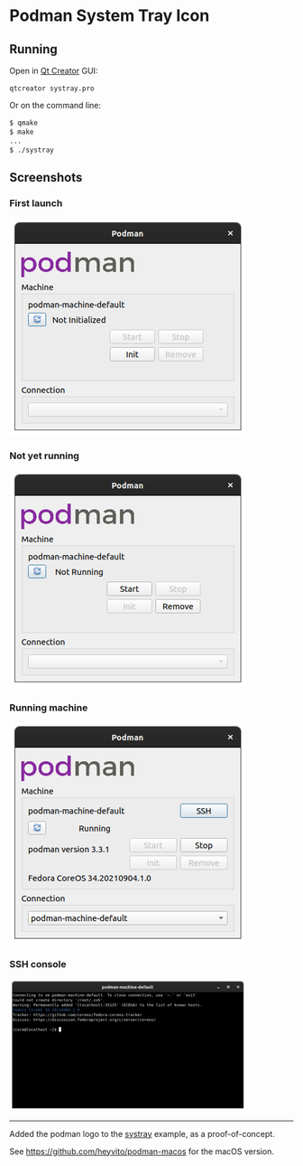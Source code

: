 # Podman System Tray Icon

## Running

Open in [Qt Creator](https://doc.qt.io/qtcreator/) GUI:

```shell
qtcreator systray.pro
```

Or on the command line:

```console
$ qmake
$ make
...
$ ./systray
```

## Screenshots

### First launch

![podman-systray screenshot](screenshot1.png)

### Not yet running

![podman-systray screenshot](screenshot2.png)

### Running machine

![podman-systray screenshot](screenshot3.png)

### SSH console

![podman-systray screenshot](screenshot4.png)

----

Added the podman logo to the [systray](https://doc.qt.io/qt-5/qtwidgets-desktop-systray-example.html) example, as a proof-of-concept.

See <https://github.com/heyvito/podman-macos> for the macOS version.
